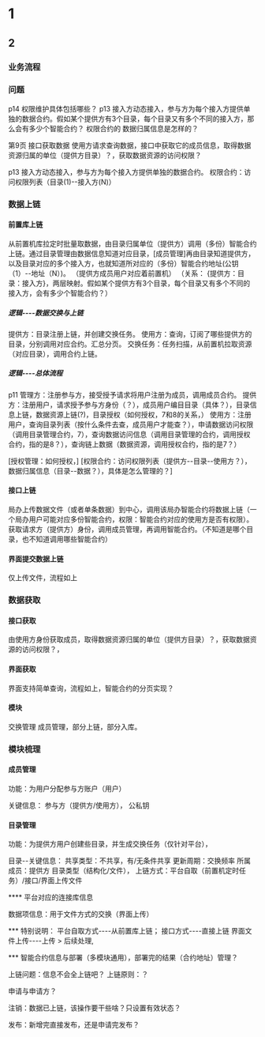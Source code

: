 # 1

## 2

### 业务流程

### 问题

p14 权限维护具体包括哪些？
p13 接入方动态接入，参与方为每个接入方提供单独的数据合约。假如某个提供方有3个目录，每个目录又有多个不同的接入方，那么会有多少个智能合约？
权限合约的 数据归属信息是怎样的？ 

第9页 接口获取数据
使用方请求查询数据，接口中获取它的成员信息，取得数据资源归属的单位（提供方目录）？，获取数据资源的访问权限？


p13 接入方动态接入，参与方为每个接入方提供单独的数据合约。
权限合约：访问权限列表（目录(1)--接入方(N)）

### 数据上链

#### 前置库上链

从前置机库拉定时批量取数据，由目录归属单位（提供方）调用（多份）智能合约上链。通过目录管理由数据信息知道对应目录，[成员管理]再由目录知道提供方，以及目录对应的多个接入方，也就知道所对应的（多份）智能合约地址(公钥（1）--地址（N）)。
（提供方成员用户对应着前置机）
（关系： {提供方：目录：接入方}，两层映射。假如某个提供方有3个目录，每个目录又有多个不同的接入方，会有多少个智能合约？）  

##### 逻辑----数据交换与上链

提供方：目录注册上链，并创建交换任务。
使用方：查询，订阅了哪些提供方的目录，分别调用对应合约。汇总分页。
交换任务：任务扫描，从前置机拉取资源（对应目录），调用合约上链。

##### 逻辑----总体流程

p11
管理方：注册参与方，接受授予请求将用户注册为成员，调用成员合约。
提供方：注册用户，请求授予参与方身份（？），成员用户编目目录（具体？），目录信息上链，数据资源上链(?)，目录授权（如何授权，7和8的关系，）
使用方：注册用户，查询目录列表（按什么条件去查，成员用户才能查？），申请数据访问权限（调用目录管理合约，7），查询数据访问信息（调用目录管理的合约，调用授权合约，指的是8？），查询链上数据（数据资源，调用授权合约，指的是7？）

[授权管理：如何授权，]
[权限合约：访问权限列表（提供方--目录--使用方？），数据归属信息（目录--数据？），具体是怎么管理的？]

#### 接口上链

局办上传数据文件（或者单条数据）到中心，调用该局办智能合约将数据上链（一个局办用户可能对应多份智能合约，权限：智能合约对应的使用方是否有权限）。
获取请求方（提供方）身份，调用成员管理，再调用智能合约。（不知道是哪个目录，也不知道调用哪些智能合约）

#### 界面提交数据上链

仅上传文件，流程如上

### 数据获取

#### 接口获取

由使用方身份获取成员，取得数据资源归属的单位（提供方目录）？，获取数据资源的访问权限？，

#### 界面获取

界面支持简单查询，流程如上，智能合约的分页实现？


#### 模块

交换管理 成员管理，部分上链，部分入库。




### 模块梳理

#### 成员管理

功能：为用户分配参与方账户（用户）

关键信息：
参与方（提供方/使用方）， 公私钥

#### 目录管理

功能：为提供方用户创建些目录，并生成交换任务（仅针对平台），

目录--关键信息：
共享类型：不共享，有/无条件共享
更新周期：交换频率
所属成员：提供方
目录类型（结构化/文件）， 上链方式：平台自取（前置机定时任务）/接口/界面上传文件

**** 平台对应的连接库信息

数据项信息：用于文件方式的交换（界面上传）

*** 特别说明：
平台自取方式----从前置库上链；
接口方式----直接上链
界面文件上传----上传 > 后续处理, 

*** 智能合约信息与部署（多模块通用），部署完的结果（合约地址）管理？

上链问题：信息不会全上链吧？
上链原则：？

申请与申请方？

注销：数据已上链，该操作要干些啥？只设置有效状态？

发布：新增完直接发布，还是申请完发布？

